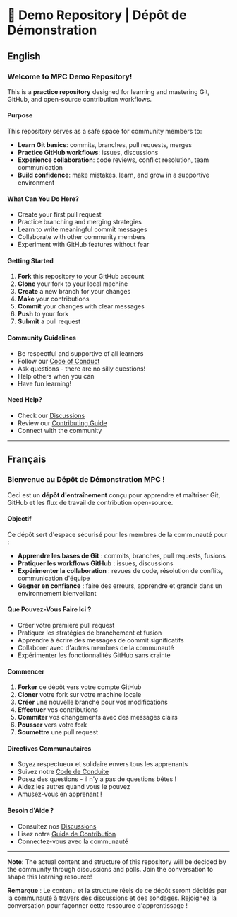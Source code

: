 # 🚀 Demo Repository | Dépôt de Démonstration

## English

### Welcome to MPC Demo Repository!

This is a **practice repository** designed for learning and mastering Git, GitHub, and open-source contribution workflows.

#### Purpose
This repository serves as a safe space for community members to:
- **Learn Git basics**: commits, branches, pull requests, merges
- **Practice GitHub workflows**: issues, discussions
- **Experience collaboration**: code reviews, conflict resolution, team communication
- **Build confidence**: make mistakes, learn, and grow in a supportive environment

#### What Can You Do Here?
- Create your first pull request
- Practice branching and merging strategies
- Learn to write meaningful commit messages
- Collaborate with other community members
- Experiment with GitHub features without fear

#### Getting Started
1. **Fork** this repository to your GitHub account
2. **Clone** your fork to your local machine
3. **Create** a new branch for your changes
4. **Make** your contributions
5. **Commit** your changes with clear messages
6. **Push** to your fork
7. **Submit** a pull request

#### Community Guidelines
- Be respectful and supportive of all learners
- Follow our [Code of Conduct](https://github.com/Mauritania-Programmers-Community/.github/blob/main/CODE_OF_CONDUCT.md)
- Ask questions - there are no silly questions!
- Help others when you can
- Have fun learning!

#### Need Help?
- Check our [Discussions](https://github.com/Mauritania-Programmers-Community/.github/discussions)
- Review our [Contributing Guide](https://github.com/Mauritania-Programmers-Community/.github/blob/main/CONTRIBUTING.md)
- Connect with the community

---

## Français

### Bienvenue au Dépôt de Démonstration MPC !

Ceci est un **dépôt d'entraînement** conçu pour apprendre et maîtriser Git, GitHub et les flux de travail de contribution open-source.

#### Objectif
Ce dépôt sert d'espace sécurisé pour les membres de la communauté pour :
- **Apprendre les bases de Git** : commits, branches, pull requests, fusions
- **Pratiquer les workflows GitHub** : issues, discussions
- **Expérimenter la collaboration** : revues de code, résolution de conflits, communication d'équipe
- **Gagner en confiance** : faire des erreurs, apprendre et grandir dans un environnement bienveillant

#### Que Pouvez-Vous Faire Ici ?
- Créer votre première pull request
- Pratiquer les stratégies de branchement et fusion
- Apprendre à écrire des messages de commit significatifs
- Collaborer avec d'autres membres de la communauté
- Expérimenter les fonctionnalités GitHub sans crainte

#### Commencer
1. **Forker** ce dépôt vers votre compte GitHub
2. **Cloner** votre fork sur votre machine locale
3. **Créer** une nouvelle branche pour vos modifications
4. **Effectuer** vos contributions
5. **Commiter** vos changements avec des messages clairs
6. **Pousser** vers votre fork
7. **Soumettre** une pull request

#### Directives Communautaires
- Soyez respectueux et solidaire envers tous les apprenants
- Suivez notre [Code de Conduite](https://github.com/Mauritania-Programmers-Community/.github/blob/main/CODE_OF_CONDUCT_fr.md)
- Posez des questions - il n'y a pas de questions bêtes !
- Aidez les autres quand vous le pouvez
- Amusez-vous en apprenant !

#### Besoin d'Aide ?
- Consultez nos [Discussions](https://github.com/Mauritania-Programmers-Community/.github/discussions)
- Lisez notre [Guide de Contribution](https://github.com/Mauritania-Programmers-Community/.github/blob/main/CONTRIBUTING_fr.md)
- Connectez-vous avec la communauté

---

**Note**: The actual content and structure of this repository will be decided by the community through discussions and polls. Join the conversation to shape this learning resource!

**Remarque** : Le contenu et la structure réels de ce dépôt seront décidés par la communauté à travers des discussions et des sondages. Rejoignez la conversation pour façonner cette ressource d'apprentissage !
